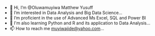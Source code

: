 - 👋 Hi, I’m @Oluwamuyiwa Matthew Yusuff
- 👀 I’m interested in Data Analysis and Big Data Science...
- 🌱 I’m proficient in the use of Advanced Ms Excel, SQL and Power BI
- 🌱 I'm also learning Python and R and its application to Data Analysis...
- 📫 How to reach me muyiwajide@yahoo.com...

<!---
Nugees/Nugees is a ✨ special ✨ repository because its `README.md` (this file) appears on your GitHub profile.
You can click the Preview link to take a look at your changes.
--->
